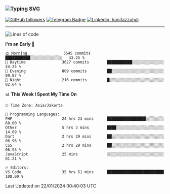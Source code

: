 ### [![Typing SVG](https://readme-typing-svg.herokuapp.com?font=lato&size=22&lines=Hi+There+👋)](https://git.io/typing-svg) 

[![GitHub followers](https://img.shields.io/github/followers/hanifazzuhdi?label=Follow&style=social)](https://github.com/hanifazzuhdi/?tab=follow) 
[![Telegram Badge](https://img.shields.io/badge/-hanif0198-blue?style=social&logo=telegram&link=https://www.t.me/hanif0198/)](https://www.t.me/hanif0198/) 
[![Linkedin: hanifazzuhdi](https://img.shields.io/badge/-hanifazzuhdi-blue?style=flat-square&logo=Linkedin&logoColor=white&link=https://www.linkedin.com/in/hanif-az-zuhdi-69688019b/)](https://www.linkedin.com/in/hanif-az-zuhdi-69688019b/) 

<hr/>

<!--START_SECTION:waka-->
![Lines of code](https://img.shields.io/badge/From%20Hello%20World%20I%27ve%20Written-44.1%20million%20lines%20of%20code-blue)

**I'm an Early 🐤** 

```text
🌞 Morning                3545 commits        ███████████░░░░░░░░░░░░░░   43.25 % 
🌆 Daytime                3627 commits        ███████████░░░░░░░░░░░░░░   44.25 % 
🌃 Evening                809 commits         ██░░░░░░░░░░░░░░░░░░░░░░░   09.87 % 
🌙 Night                  216 commits         █░░░░░░░░░░░░░░░░░░░░░░░░   02.64 % 
```


📊 **This Week I Spent My Time On** 

```text
🕑︎ Time Zone: Asia/Jakarta

💬 Programming Languages: 
PHP                      24 hrs 23 mins      █████████████████░░░░░░░░   68.00 % 
Other                    5 hrs 3 mins        ████░░░░░░░░░░░░░░░░░░░░░   14.09 % 
Dart                     2 hrs 29 mins       ██░░░░░░░░░░░░░░░░░░░░░░░   06.96 % 
CSS                      2 hrs 29 mins       ██░░░░░░░░░░░░░░░░░░░░░░░   06.93 % 
JavaScript               25 mins             ░░░░░░░░░░░░░░░░░░░░░░░░░   01.21 % 

🔥 Editors: 
VS Code                  35 hrs 51 mins      █████████████████████████   100.00 % 
```


 Last Updated on 22/01/2024 00:40:03 UTC
<!--END_SECTION:waka-->
